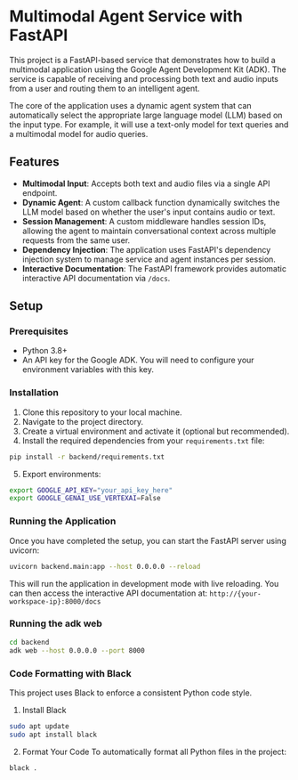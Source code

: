 # Multimodal Agent Service with FastAPI

This project is a FastAPI-based service that demonstrates how to build a multimodal application using the Google Agent Development Kit (ADK). The service is capable of receiving and processing both text and audio inputs from a user and routing them to an intelligent agent.

The core of the application uses a dynamic agent system that can automatically select the appropriate large language model (LLM) based on the input type. For example, it will use a text-only model for text queries and a multimodal model for audio queries.

## Features

- **Multimodal Input**: Accepts both text and audio files via a single API endpoint.
- **Dynamic Agent**: A custom callback function dynamically switches the LLM model based on whether the user's input contains audio or text.
- **Session Management**: A custom middleware handles session IDs, allowing the agent to maintain conversational context across multiple requests from the same user.
- **Dependency Injection**: The application uses FastAPI's dependency injection system to manage service and agent instances per session.
- **Interactive Documentation**: The FastAPI framework provides automatic interactive API documentation via `/docs`.

## Setup

### Prerequisites

- Python 3.8+
- An API key for the Google ADK. You will need to configure your environment variables with this key.

### Installation

1. Clone this repository to your local machine.
2. Navigate to the project directory.
3. Create a virtual environment and activate it (optional but recommended).
4. Install the required dependencies from your `requirements.txt` file:

```bash
pip install -r backend/requirements.txt
```
5. Export environments:
```bash
export GOOGLE_API_KEY="your_api_key_here"
export GOOGLE_GENAI_USE_VERTEXAI=False
```

### Running the Application

Once you have completed the setup, you can start the FastAPI server using uvicorn:

```bash
uvicorn backend.main:app --host 0.0.0.0 --reload
```

This will run the application in development mode with live reloading. You can then access the interactive API documentation at: `http://{your-workspace-ip}:8000/docs`

### Running the adk web

```bash
cd backend
adk web --host 0.0.0.0 --port 8000
```

### Code Formatting with Black

This project uses Black to enforce a consistent Python code style.
1. Install Black

```bash
sudo apt update
sudo apt install black
```

2. Format Your Code
To automatically format all Python files in the project:
```bash
black .
```